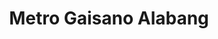 ---
title: "Metro Gaisano Alabang"
url: /muntinlupa/metro-gaisano-alabang/
shop: department store
---